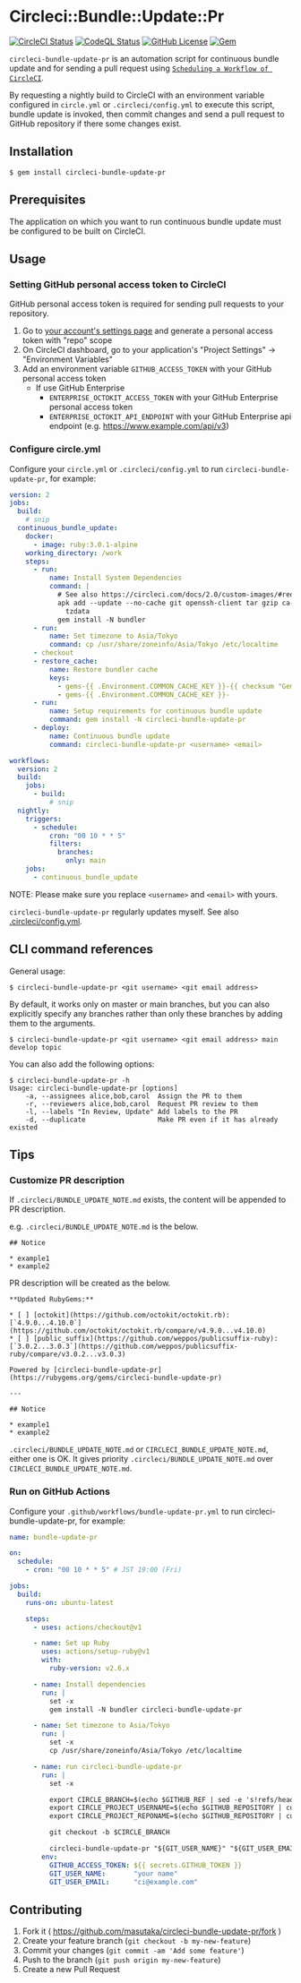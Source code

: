 # Circleci::Bundle::Update::Pr

[![CircleCI Status](https://img.shields.io/circleci/build/github/masutaka/circleci-bundle-update-pr/main?style=flat-square&logo=circieci&label=CircleCI)][circleci]
[![CodeQL Status](https://img.shields.io/github/actions/workflow/status/masutaka/circleci-bundle-update-pr/github-code-scanning%2Fcodeql?branch=main&style=flat-square&logo=githubactions&label=CodeQL)][codeql]
[![GitHub License](https://img.shields.io/github/license/masutaka/circleci-bundle-update-pr?style=flat-square&label=License)][license]
[![Gem](https://img.shields.io/gem/v/circleci-bundle-update-pr.svg?logo=ruby&style=flat-square)][gem-link]

[circleci]: https://app.circleci.com/pipelines/github/masutaka/circleci-bundle-update-pr?branch=main
[codeql]: https://github.com/masutaka/circleci-bundle-update-pr/actions/workflows/github-code-scanning/codeql?query=branch%3Amain
[license]: https://github.com/masutaka/circleci-bundle-update-pr/blob/main/LICENSE.txt
[gem-link]: http://badge.fury.io/rb/circleci-bundle-update-pr

`circleci-bundle-update-pr` is an automation script for continuous bundle update and for sending a pull request using [`Scheduling a Workflow of CircleCI`](https://circleci.com/docs/2.0/workflows/#scheduling-a-workflow).

By requesting a nightly build to CircleCI with an environment variable configured in `circle.yml` or `.circleci/config.yml` to execute this script, bundle update is invoked, then commit changes and send a pull request to GitHub repository if there some changes exist.

## Installation

```
$ gem install circleci-bundle-update-pr
```

## Prerequisites

The application on which you want to run continuous bundle update must be configured to be built on CircleCI.

## Usage

### Setting GitHub personal access token to CircleCI

GitHub personal access token is required for sending pull requests to your repository.

1. Go to [your account's settings page](https://github.com/settings/tokens) and generate a personal access token with "repo" scope
2. On CircleCI dashboard, go to your application's "Project Settings" -> "Environment Variables"
3. Add an environment variable `GITHUB_ACCESS_TOKEN` with your GitHub personal access token
    * If use GitHub Enterprise
        * `ENTERPRISE_OCTOKIT_ACCESS_TOKEN` with your GitHub Enterprise personal access token
        * `ENTERPRISE_OCTOKIT_API_ENDPOINT` with your GitHub Enterprise api endpoint (e.g. https://www.example.com/api/v3)

### Configure circle.yml

Configure your `circle.yml` or `.circleci/config.yml` to run `circleci-bundle-update-pr`, for example:

```yaml
version: 2
jobs:
  build:
    # snip
  continuous_bundle_update:
    docker:
      - image: ruby:3.0.1-alpine
    working_directory: /work
    steps:
      - run:
          name: Install System Dependencies
          command: |
            # See also https://circleci.com/docs/2.0/custom-images/#required-tools-for-primary-containers
            apk add --update --no-cache git openssh-client tar gzip ca-certificates \
              tzdata
            gem install -N bundler
      - run:
          name: Set timezone to Asia/Tokyo
          command: cp /usr/share/zoneinfo/Asia/Tokyo /etc/localtime
      - checkout
      - restore_cache:
          name: Restore bundler cache
          keys:
            - gems-{{ .Environment.COMMON_CACHE_KEY }}-{{ checksum "Gemfile.lock" }}
            - gems-{{ .Environment.COMMON_CACHE_KEY }}-
      - run:
          name: Setup requirements for continuous bundle update
          command: gem install -N circleci-bundle-update-pr
      - deploy:
          name: Continuous bundle update
          command: circleci-bundle-update-pr <username> <email>

workflows:
  version: 2
  build:
    jobs:
      - build:
          # snip
  nightly:
    triggers:
      - schedule:
          cron: "00 10 * * 5"
          filters:
            branches:
              only: main
    jobs:
      - continuous_bundle_update
```

NOTE: Please make sure you replace `<username>` and `<email>` with yours.

`circleci-bundle-update-pr` regularly updates myself. See also [.circleci/config.yml](.circleci/config.yml).

## CLI command references

General usage:

```
$ circleci-bundle-update-pr <git username> <git email address>
```

By default, it works only on master or main branches, but you can also explicitly specify any branches rather than only these branches by adding them to the arguments.

```
$ circleci-bundle-update-pr <git username> <git email address> main develop topic
```

You can also add the following options:

```
$ circleci-bundle-update-pr -h
Usage: circleci-bundle-update-pr [options]
    -a, --assignees alice,bob,carol  Assign the PR to them
    -r, --reviewers alice,bob,carol  Request PR review to them
    -l, --labels "In Review, Update" Add labels to the PR
    -d, --duplicate                  Make PR even if it has already existed
```

## Tips

### Customize PR description

If `.circleci/BUNDLE_UPDATE_NOTE.md` exists, the content will be appended to PR description.

e.g. `.circleci/BUNDLE_UPDATE_NOTE.md` is the below.

```
## Notice

* example1
* example2
```

PR description will be created as the below.

```
**Updated RubyGems:**

* [ ] [octokit](https://github.com/octokit/octokit.rb): [`4.9.0...4.10.0`](https://github.com/octokit/octokit.rb/compare/v4.9.0...v4.10.0)
* [ ] [public_suffix](https://github.com/weppos/publicsuffix-ruby): [`3.0.2...3.0.3`](https://github.com/weppos/publicsuffix-ruby/compare/v3.0.2...v3.0.3)

Powered by [circleci-bundle-update-pr](https://rubygems.org/gems/circleci-bundle-update-pr)

---

## Notice

* example1
* example2
```

`.circleci/BUNDLE_UPDATE_NOTE.md` or `CIRCLECI_BUNDLE_UPDATE_NOTE.md`, either one is OK. It gives priority `.circleci/BUNDLE_UPDATE_NOTE.md` over `CIRCLECI_BUNDLE_UPDATE_NOTE.md`.

### Run on GitHub Actions
Configure your `.github/workflows/bundle-update-pr.yml` to run circleci-bundle-update-pr, for example:

```yaml
name: bundle-update-pr

on:
  schedule:
    - cron: "00 10 * * 5" # JST 19:00 (Fri)

jobs:
  build:
    runs-on: ubuntu-latest

    steps:
      - uses: actions/checkout@v1

      - name: Set up Ruby
        uses: actions/setup-ruby@v1
        with:
          ruby-version: v2.6.x

      - name: Install dependencies
        run: |
          set -x
          gem install -N bundler circleci-bundle-update-pr

      - name: Set timezone to Asia/Tokyo
        run: |
          set -x
          cp /usr/share/zoneinfo/Asia/Tokyo /etc/localtime

      - name: run circleci-bundle-update-pr
        run: |
          set -x

          export CIRCLE_BRANCH=$(echo $GITHUB_REF | sed -e 's!refs/heads/!!g')
          export CIRCLE_PROJECT_USERNAME=$(echo $GITHUB_REPOSITORY | cut -d "/" -f 1)
          export CIRCLE_PROJECT_REPONAME=$(echo $GITHUB_REPOSITORY | cut -d "/" -f 2)

          git checkout -b $CIRCLE_BRANCH

          circleci-bundle-update-pr "${GIT_USER_NAME}" "${GIT_USER_EMAIL}"
        env:
          GITHUB_ACCESS_TOKEN: ${{ secrets.GITHUB_TOKEN }}
          GIT_USER_NAME:       "your name"
          GIT_USER_EMAIL:      "ci@example.com"
```

## Contributing

1. Fork it ( https://github.com/masutaka/circleci-bundle-update-pr/fork )
2. Create your feature branch (`git checkout -b my-new-feature`)
3. Commit your changes (`git commit -am 'Add some feature'`)
4. Push to the branch (`git push origin my-new-feature`)
5. Create a new Pull Request
